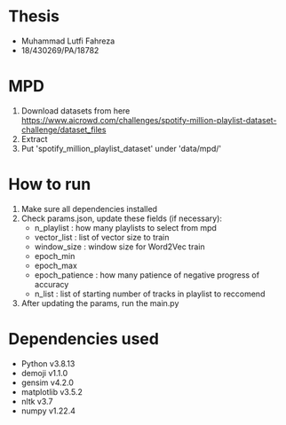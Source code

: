 # Thesis
- Muhammad Lutfi Fahreza
- 18/430269/PA/18782

# MPD
1. Download datasets from here https://www.aicrowd.com/challenges/spotify-million-playlist-dataset-challenge/dataset_files
2. Extract
3. Put 'spotify_million_playlist_dataset' under 'data/mpd/'

# How to run
1. Make sure all dependencies installed
2. Check params.json, update these fields (if necessary):
   - n_playlist : how many playlists to select from mpd
   - vector_list : list of vector size to train
   - window_size : window size for Word2Vec train
   - epoch_min
   - epoch_max
   - epoch_patience : how many patience of negative progress of accuracy
   - n_list : list of starting number of tracks in playlist to reccomend
3. After updating the params, run the main.py

# Dependencies used
- Python v3.8.13
- demoji v1.1.0
- gensim v4.2.0
- matplotlib v3.5.2
- nltk v3.7
- numpy v1.22.4